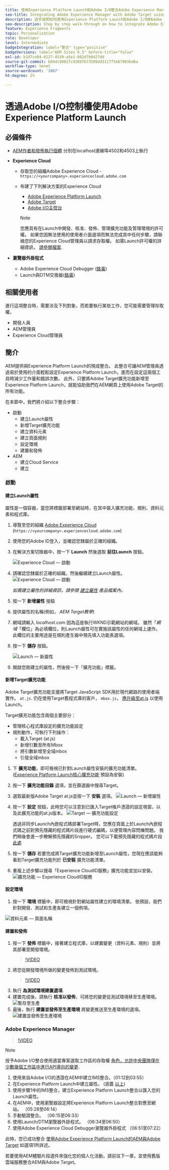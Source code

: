 ```yaml
---
title: 使用Experience Platform Launch和Adobe I/O整合Adobe Experience Manager與Adobe Target
seo-title: Integrating Adobe Experience Manager with Adobe Target using Experience Platform Launch and Adobe I/O
description: 逐步說明如何使用Experience Platform Launch和Adobe I/O將Adobe Experience Manager與Adobe Target整合
seo-description: Step by step walk-through on how to integrate Adobe Experience Manager with Adobe Target using Experience Platform Launch and Adobe I/O
feature: Experience Fragments
topic: Personalization
role: Developer
level: Intermediate
badgeIntegration: label="整合" type="positive"
badgeVersions: label="AEM Sites 6.5" before-title="false"
exl-id: b1d7ce04-0127-4539-a5e1-802d7b9427dd
source-git-commit: b044c9982fc9309fb73509dd3117f5467903bd6a
workflow-type: tm+mt
source-wordcount: '1067'
ht-degree: 2%

---
```


# 透過Adobe I/O控制檯使用Adobe Experience Platform Launch

## 必備條件

* [AEM作者和發佈執行個體](./implementation.md#set-up-aem) 分別在localhost連線埠4502和4503上執行
* **Experience Cloud**
   * 存取您的組織Adobe Experience Cloud - `https://<yourcompany>.experiencecloud.adobe.com`
   * 布建了下列解決方案的Experience Cloud
      * [Adobe Experience Platform Launch](https://experiencecloud.adobe.com)
      * [Adobe Target](https://experiencecloud.adobe.com)
      * [Adobe I/O主控台](https://console.adobe.io)

     >[!NOTE]
     >您應具有在Launch中開發、核准、發佈、管理擴充功能及管理環境的許可權。 如果您因無法使用的使用者介面選項而無法完成其中任何步驟，請聯絡您的Experience Cloud管理員以請求存取權。 如需Launch許可權的詳細資訊， [請參閱檔案](https://experienceleague.adobe.com/docs/experience-platform/tags/admin/user-permissions.html).

* **瀏覽器外掛程式**
   * Adobe Experience Cloud Debugger ([鉻黃](https://chrome.google.com/webstore/detail/adobe-experience-cloud-de/ocdmogmohccmeicdhlhhgepeaijenapj))
   * Launch與DTM交換器([鉻黃](https://chrome.google.com/webstore/detail/launch-and-dtm-switch/nlgdemkdapolikbjimjajpmonpbpmipk))

## 相關使用者

進行這項整合時，需要涉及下列對象，而若要執行某些工作，您可能需要管理存取權。

* 開發人員
* AEM管理員
* Experience Cloud管理員

## 簡介

AEM提供與Experience Platform Launch的現成整合。 此整合可讓AEM管理員透過易於使用的介面輕鬆設定Experience Platform Launch，進而在設定這兩個工具時減少工作量和錯誤次數。 此外，只要將Adobe Target擴充功能新增至Experience Platform Launch，就能協助我們在AEM網頁上使用Adobe Target的所有功能。

在本節中，我們將介紹以下整合步驟：

* 啟動
   * 建立Launch屬性
   * 新增Target擴充功能
   * 建立資料元素
   * 建立頁面規則
   * 設定環境
   * 建置和發佈
* AEM
   * 建立Cloud Service
   * 建立

### 啟動

#### 建立Launch屬性

屬性是一個容器，當您將標籤部署至網站時，在其中裝入擴充功能、規則、資料元素和程式庫。

1. 導覽至您的組織 [Adobe Experience Cloud](https://experiencecloud.adobe.com/) (`https://<yourcompany>.experiencecloud.adobe.com`)
2. 使用您的Adobe ID登入，並確認您隸屬於正確的組織。
3. 在解決方案切換器中，按一下 **Launch** 然後選取 **前往Launch** 按鈕。

   ![Experience Cloud — 啟動](assets/using-launch-adobe-io/exc-cloud-launch.png)

4. 請確認您隸屬於正確的組織，然後繼續建立Launch屬性。
   ![Experience Cloud — 啟動](assets/using-launch-adobe-io/launch-create-property.png)

   *如需建立屬性的詳細資訊，請參閱 [建立屬性](https://experienceleague.adobe.com/docs/experience-platform/tags/admin/companies-and-properties.html?lang=en#create-or-configure-a-property) 產品檔案內。*
5. 按一下 **新增屬性** 按鈕
6. 提供屬性的名稱(例如， *AEM Target教學*)
7. 網域請輸入 *localhost.com* 因為這是執行WKND示範網站的網域。 雖然「*網域*「欄位」為必填欄位，則Launch屬性可在實施該屬性的任何網域上運作。 此欄位的主要用途是在規則產生器中預先填入功能表選項。
8. 按一下 **儲存** 按鈕。

   ![Launch — 新屬性](assets/using-launch-adobe-io/exc-launch-property.png)

9. 開啟您剛建立的屬性，然後按一下「擴充功能」標籤。

#### 新增Target擴充功能

Adobe Target擴充功能支援將Target JavaScript SDK用於現代網路的使用者端實作。 `at.js`. 仍在使用Target舊程式庫的客戶， `mbox.js`， [應升級至at.js](https://experienceleague.adobe.com/docs/target/using/implement-target/client-side/at-js-implementation/upgrading-from-atjs-1x-to-atjs-20.html) 以使用Launch。

Target擴充功能包含兩個主要部分：

* 管理核心程式庫設定的擴充功能設定
* 規則動作，可執行下列操作：
   * 載入Target (at.js)
   * 新增引數至所有Mbox
   * 將引數新增至全域mbox
   * 引發全域mbox

1. 下 **擴充功能**，即可檢視已針對Launch屬性安裝的擴充功能清單。 ([Experience Platform Launch核心擴充功能](https://exchange.adobe.com/experiencecloud.details.100223.adobe-launch-core-extension.html) 預設為安裝)
2. 按一下 **擴充功能目錄** 選項，並在篩選器中搜尋Target。
3. 選取最新版Adobe Target at.js並按一下 **安裝** 選項。
   ![Launch — 新增屬性](assets/using-launch-adobe-io/launch-target-extension.png)

4. 按一下 **設定** 按鈕，此時您可以注意到已匯入Target帳戶憑證的設定視窗，以及此擴充功能的at.js版本。
   ![Target — 擴充功能設定](assets/using-launch-adobe-io/launch-target-extension-2.png)

   透過非同步Launch內嵌程式碼部署Target時，您應在頁面上於Launch內嵌程式碼之前對預先隱藏的程式碼片段進行硬式編碼，以便管理內容閃爍問題。 我們稍後會進一步瞭解預先隱藏的Snipper。 您可以下載預先隱藏的程式碼片段 [此處](assets/using-launch-adobe-io/prehiding.js)

5. 按一下 **儲存** 若要完成將Target擴充功能新增至Launch屬性，您現在應該能夠看到Target擴充功能列於 **已安裝** 擴充功能清單。

6. 重複上述步驟以搜尋「Experience CloudID服務」擴充功能並加以安裝。
   ![擴充功能 — Experience CloudID服務](assets/using-launch-adobe-io/launch-extension-experience-cloud.png)

#### 設定環境

1. 按一下 **環境** 標籤中，即可檢視針對網站屬性建立的環境清單。 依預設，我們針對開發、測試和生產各建立一個例項。

![資料元素 — 頁面名稱](assets/using-launch-adobe-io/launch-environment-setup.png)

#### 建置和發佈

1. 按一下 **發佈** 標籤中，接著建立程式庫，以建置變更（資料元素、規則）並將其部署至開發環境。
   >[!VIDEO](https://video.tv.adobe.com/v/28412?quality=12&learn=on)
2. 將您從開發環境所做的變更發佈到測試環境。
   >[!VIDEO](https://video.tv.adobe.com/v/28419?quality=12&learn=on)
3. 執行 **為測試環境建置選項**.
4. 建置完成後，請執行 **核准以發佈**，可將您的變更從測試環境移至生產環境。
   ![暫存至生產](assets/using-launch-adobe-io/build-staging.png)
5. 最後，執行 **建置並發佈至生產環境** 將變更推送至生產環境的選項。
   ![建置並發佈至生產環境](assets/using-launch-adobe-io/build-and-publish.png)

### Adobe Experience Manager

>[!VIDEO](https://video.tv.adobe.com/v/28416?quality=12&learn=on)

>[!NOTE]
>
> 授予Adobe I/O整合使用適當專案選取工作區的存取權 [角色，允許中央團隊僅在少數幾個工作區中進行API導向的變更](https://experienceleague.adobe.com/docs/target/using/administer/manage-users/enterprise/configure-adobe-io-integration.html).

1. 使用來自Adobe I/O的憑證在AEM中建立IMS整合。（01:12到03:55）
2. 在Experience Platform Launch中建立屬性。 (涵蓋 [以上](#create-launch-property))
3. 使用步驟1中的IMS整合，建立Experience Platform Launch整合以匯入您的Launch屬性。
4. 在AEM中，使用瀏覽器設定將Experience Platform Launch整合對應至網站。 （05:28至06:14）
5. 手動驗證整合。 （06:15至06:33）
6. 使用Launch/DTM瀏覽器外掛程式。 （06:34至06:50）
7. 使用Adobe Experience Cloud Debugger瀏覽器外掛程式 （06:51至07:22）

此時，您已成功整合 [使用Adobe Experience Platform Launch的AEM與Adobe Target](./using-aem-cloud-services.md#integrating-aem-target-options) 如選項1所詳述。

若要使用AEM體驗片段選件來強化您的個人化活動，請前往下一章，並使用舊版雲端服務整合AEM與Adobe Target。

